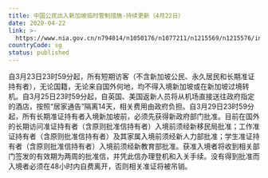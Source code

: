 ```yaml
---
title: 中国公民出入新加坡临时管制措施-持续更新（4月22日）
date: 2020-04-22
link: >-
  https://www.nia.gov.cn/n794014/n1050176/n1077211/n1215569/n1215576/index.html
countryCode: sg
status: published
---
```

自3月23日23时59分起，所有短期访客（不含新加坡公民、永久居民和长期准证持有者），无论国籍，无论来自国外何地，均不得入境新加坡或在新加坡过境转机。自3月25日23时59分起，自英国、美国返新人员将从机场直接送往政府指定的酒店，按照“居家通告”隔离14天，相关费用由政府负担。自3月29日23时59分起，所有长期准证持有者入境新加坡前，必须先获得新政府部门批准。目前在国外的长期访问准证持有者（含原则批准信持有者）入境前须经新移民局批准；工作准证持有者（含原则批准信持有者）及其家属入境前须经新人力部批准；学生准证持有者（含原则批准信持有者）入境前须经新教育部批准。获准入境者将收到相关部门签发的有效期为两周的批准信，并凭此信办理登机和入关手续。没有得到批准而入境者必须在48小时内自费离开，否则相关准证将被吊销。